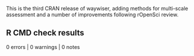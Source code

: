 This is the third CRAN release of waywiser, adding methods for multi-scale 
assessment and a number of improvements following rOpenSci review.

## R CMD check results

0 errors | 0 warnings | 0 notes
